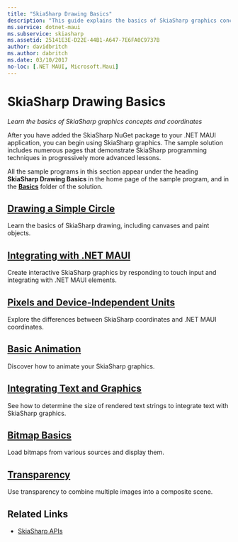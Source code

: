 ```yaml
---
title: "SkiaSharp Drawing Basics"
description: "This guide explains the basics of SkiaSharp graphics concepts and coordinates in .NET MAUI applications."
ms.service: dotnet-maui
ms.subservice: skiasharp
ms.assetid: 25141E3E-D22E-44B1-A647-7E6FA0C9737B
author: davidbritch
ms.author: dabritch
ms.date: 03/10/2017
no-loc: [.NET MAUI, Microsoft.Maui]
---
```


# SkiaSharp Drawing Basics

_Learn the basics of SkiaSharp graphics concepts and coordinates_

After you have added the SkiaSharp NuGet package to your .NET MAUI application, you can begin using SkiaSharp graphics. The sample solution includes numerous pages that demonstrate SkiaSharp programming techniques in progressively more advanced lessons.

All the sample programs in this section appear under the heading **SkiaSharp Drawing Basics** in the home page of the sample program, and in the [**Basics**](https://github.com/xamarin/xamarin-forms-samples/tree/master/SkiaSharpForms/Demos/Demos/SkiaSharpFormsDemos/Basics) folder of the solution.

## [Drawing a Simple Circle](circle.md)

Learn the basics of SkiaSharp drawing, including canvases and paint objects.

## [Integrating with .NET MAUI](integration.md)

Create interactive SkiaSharp graphics by responding to touch input and integrating with .NET MAUI elements.

## [Pixels and Device-Independent Units](pixels.md)

Explore the differences between SkiaSharp coordinates and .NET MAUI coordinates.

## [Basic Animation](animation.md)

Discover how to animate your SkiaSharp graphics.

## [Integrating Text and Graphics](text.md)

See how to determine the size of rendered text strings to integrate text with SkiaSharp graphics.

## [Bitmap Basics](bitmaps.md)

Load bitmaps from various sources and display them.

## [Transparency](transparency.md)

Use transparency to combine multiple images into a composite scene.

## Related Links

- [SkiaSharp APIs](/dotnet/api/skiasharp)
